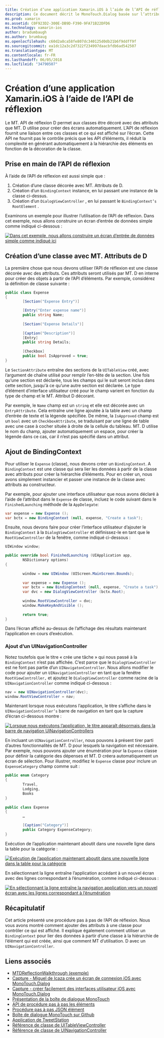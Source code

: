 ```yaml
---
title: Création d’une application Xamarin.iOS à l’aide de l’API de réflexion
description: Ce document décrit le MonoTouch.Dialog basée sur l’attribut API de réflexion, ce qui crée l’interface utilisateur basée sur les classes décorés avec des attributs.
ms.prod: xamarin
ms.assetid: C0F923D2-300E-DB9D-F390-9FA71B22DFD6
ms.technology: xamarin-ios
author: bradumbaugh
ms.author: brumbaug
ms.openlocfilehash: c60d2a8ca58fe807dc340125d0db21b6f9ddff9f
ms.sourcegitcommit: ea1dc12a3c2d7322f234997daacbfdb6ad542507
ms.translationtype: MT
ms.contentlocale: fr-FR
ms.lasthandoff: 06/05/2018
ms.locfileid: "34790507"
---
```

# <a name="creating-a-xamarinios-application-using-the-reflection-api"></a>Création d’une application Xamarin.iOS à l’aide de l’API de réflexion

Le MT. API de réflexion D permet aux classes être décoré avec des attributs que MT. D utilise pour créer des écrans automatiquement. L’API de réflexion fournit une liaison entre ces classes et ce qui est affiché sur l’écran. Cette API ne fournit pas le contrôle précis que les API d’éléments, il réduit la complexité en générant automatiquement à la hiérarchie des éléments en fonction de la décoration de la classe.

 <a name="Getting_Started_with_the_Reflection_API" />


## <a name="getting-started-with-the-reflection-api"></a>Prise en main de l’API de réflexion

À l’aide de l’API de réflexion est aussi simple que :

1.  Création d’une classe décorée avec MT. Attributs de D.
1.  Création d’un `BindingContext` instance, en lui passant une instance de la classe ci-dessus. 
1.  Création d’un `DialogViewController` , en lui passant le `BindingContext’s` `RootElement` . 


Examinons un exemple pour illustrer l’utilisation de l’API de réflexion. Dans cet exemple, nous allons construire un écran d’entrée de données simple comme indiqué ci-dessous :

 [![](reflection-api-walkthrough-images/01-expense-entry.png "Dans cet exemple, nous allons construire un écran d’entrée de données simple comme indiqué ici")](reflection-api-walkthrough-images/01-expense-entry.png#lightbox)

 <a name="Creating_a_Class_with_MT.D_Attributes" />

## <a name="creating-a-class-with-mtd-attributes"></a>Création d’une classe avec MT. Attributs de D

La première chose que nous devons utiliser l’API de réflexion est une classe décorée avec des attributs. Ces attributs seront utilisés par MT. D en interne pour créer des objets à partir de l’API d’éléments. Par exemple, considérez la définition de classe suivante :

```csharp
public class Expense
{
        [Section("Expense Entry")]

        [Entry("Enter expense name")]
        public string Name;
        
        [Section("Expense Details")]
  
        [Caption("Description")]
        [Entry]
        public string Details;
        
        [Checkbox]
        public bool IsApproved = true;
}
```

Le `SectionAttribute` entraîne des sections de la `UITableView` créé, avec l’argument de chaîne utilisé pour remplir l’en-tête de la section. Une fois qu’une section est déclarée, tous les champs qui le suit seront inclus dans cette section, jusqu'à ce qu’une autre section est déclarée.
Le type d’élément d’interface utilisateur créé pour le champ varient en fonction du type de champ et le MT. Attribut D décorant.

Par exemple, le `Name` champ est un `string` et elle est décorée avec un `EntryAttribute`. Cela entraîne une ligne ajoutée à la table avec un champ d’entrée de texte et la légende spécifiée. De même, la `IsApproved` champ est un `bool` avec un `CheckboxAttribute`, se traduisant par une ligne de table avec une case à cocher située à droite de la cellule du tableau. MT. D utilise le nom du champ, ajouter automatiquement un espace, pour créer la légende dans ce cas, car il n’est pas spécifié dans un attribut.

 <a name="Adding_the_BindingContext" />


## <a name="adding-the-bindingcontext"></a>Ajout de BindingContext

Pour utiliser le `Expense` (classe), nous devons créer un `BindingContext`. A `BindingContext` est une classe qui sera lier les données à partir de la classe avec attributs pour créer la hiérarchie d’éléments. Pour en créer un, nous avons simplement instancier et passer une instance de la classe avec attributs au constructeur.

Par exemple, pour ajouter une interface utilisateur que nous avons déclaré à l’aide de l’attribut dans le `Expense` de classe, incluez le code suivant dans le `FinishedLaunching` méthode de la `AppDelegate`:

```csharp
var expense = new Expense ();
var bctx = new BindingContext (null, expense, "Create a task");
```

Ensuite, nous devons faire pour créer l’interface utilisateur d’ajouter le `BindingContext` à la `DialogViewController` et définissez-le en tant que le `RootViewController` de la fenêtre, comme indiqué ci-dessous :

```csharp
UIWindow window;

public override bool FinishedLaunching (UIApplication app, 
        NSDictionary options)
{
   
        window = new UIWindow (UIScreen.MainScreen.Bounds);
            
        var expense = new Expense ();
        var bctx = new BindingContext (null, expense, "Create a task");
        var dvc = new DialogViewController (bctx.Root);
            
        window.RootViewController = dvc;
        window.MakeKeyAndVisible ();
            
        return true;
}
```

Dans l’écran affiché au-dessus de l’affichage des résultats maintenant l’application en cours d’exécution.

 <a name="Adding_a_UINavigationController" />


### <a name="adding-a-uinavigationcontroller"></a>Ajout d’un UINavigationController

Notez toutefois que le titre « crée une tâche » qui nous passé à la `BindingContext` n’est pas affichée. C’est parce que le `DialogViewController` est ne font pas partie d’un `UINavigatonController`. Nous allons modifier le code pour ajouter un `UINavigationController` en tant que la fenêtre `RootViewController,` et ajoutez le `DialogViewController` comme racine de la `UINavigationController` comme indiqué ci-dessous :

```csharp
nav = new UINavigationController(dvc);
window.RootViewController = nav;
```

Maintenant lorsque nous exécutons l’application, le titre s’affiche dans le `UINavigationController’s` barre de navigation en tant que la capture d’écran ci-dessous montre :

 [![](reflection-api-walkthrough-images/02-create-task.png "Lorsque nous exécutons l’application, le titre apparaît désormais dans la barre de navigation UINavigationControllers")](reflection-api-walkthrough-images/02-create-task.png#lightbox)

En incluant un `UINavigationController`, nous pouvons à présent tirer parti d’autres fonctionnalités de MT. D pour lesquels la navigation est nécessaire. Par exemple, nous pouvons ajouter une énumération pour la `Expense` classe pour définir la catégorie des dépenses et MT. D créera automatiquement un écran de sélection. Pour illustrer, modifiez le `Expense` classe pour inclure un `ExpenseCategory` champ comme suit :

```csharp
public enum Category
{
        Travel,
        Lodging,
        Books
}
        
public class Expense
{
        …

        [Caption("Category")]
        public Category ExpenseCategory;
}
```

Exécution de l’application maintenant aboutit dans une nouvelle ligne dans la table pour la catégorie :

 [![](reflection-api-walkthrough-images/03-set-details.png "Exécution de l’application maintenant aboutit dans une nouvelle ligne dans la table pour la catégorie")](reflection-api-walkthrough-images/03-set-details.png#lightbox)

En sélectionnant la ligne entraîne l’application accédant à un nouvel écran avec des lignes correspondant à l’énumération, comme indiqué ci-dessous :

 [![](reflection-api-walkthrough-images/04-set-category.png "En sélectionnant la ligne entraîne la navigation application vers un nouvel écran avec les lignes correspondant à l’énumération")](reflection-api-walkthrough-images/04-set-category.png#lightbox)

 <a name="Summary" />


## <a name="summary"></a>Récapitulatif

Cet article présenté une procédure pas à pas de l’API de réflexion. Nous vous avons montré comment ajouter des attributs à une classe pour contrôler ce qui est affiché. Il explique également comment utiliser un `BindingContext` pour lier des données à partir d’une classe à la hiérarchie de l’élément qui est créée, ainsi que comment MT d’utilisation. D avec un `UINavigationController`.


## <a name="related-links"></a>Liens associés

- [MTDReflectionWalkthrough (exemple)](https://developer.xamarin.com/samples/MTDReflectionWalkthrough/)
- [Capture - Miguel de Icaza crée un écran de connexion iOS avec MonoTouch.Dialog](http://youtu.be/3butqB1EG0c)
- [Capture - créer facilement des interfaces utilisateur iOS avec MonoTouch.Dialog](http://youtu.be/j7OC5r8ZkYg)
- [Présentation de la boîte de dialogue MonoTouch](~/ios/user-interface/monotouch.dialog/index.md)
- [API de procédure pas à pas les éléments](~/ios/user-interface/monotouch.dialog/elements-api-walkthrough.md)
- [Procédure pas à pas JSON élément](~/ios/user-interface/monotouch.dialog/monotouch.dialog-json-markup.md)
- [Boîte de dialogue MonoTouch sur Github](https://github.com/migueldeicaza/MonoTouch.Dialog)
- [Application de TweetStation](https://github.com/migueldeicaza/TweetStation)
- [Référence de classe de UITableViewController](http://developer.apple.com/library/ios/#DOCUMENTATION/UIKit/Reference/UITableViewController_Class/Reference/Reference.html)
- [Référence de classe de UINavigationController](http://developer.apple.com/library/ios/#documentation/UIKit/Reference/UINavigationController_Class/Reference/Reference.html)
